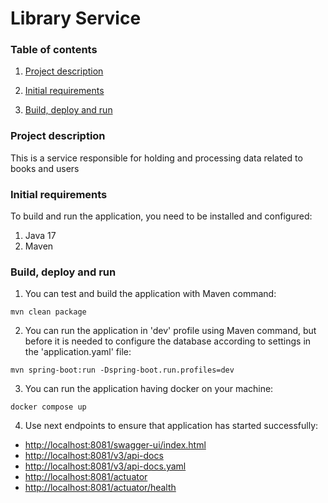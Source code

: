 # Library Service

### Table of contents

1. [ Project description ](#project-description)

2. [ Initial requirements ](#initial-requirements)

3. [ Build, deploy and run ](#Build-deploy-and-run)

### Project description

This is a service responsible for holding and processing data related to books and users

### Initial requirements

To build and run the application, you need to be installed and configured:

1. Java 17
2. Maven

### Build, deploy and run

1. You can test and build the application with Maven command:

`mvn clean package`

2. You can run the application in 'dev' profile using Maven command, but before it is needed to configure the database according to settings in the 'application.yaml' file:
   
`mvn spring-boot:run -Dspring-boot.run.profiles=dev`

3. You can run the application having docker on your machine:

`docker compose up`

4. Use next endpoints to ensure that application has started successfully:

- [http://localhost:8081/swagger-ui/index.html](http://localhost:8081/swagger-ui/index.html)
- [http://localhost:8081/v3/api-docs](http://localhost:8081/v3/api-docs)
- [http://localhost:8081/v3/api-docs.yaml](http://localhost:8081/v3/api-docs)
- [http://localhost:8081/actuator](http://localhost:8081/actuator)
- [http://localhost:8081/actuator/health](http://localhost:8081/actuator/health)